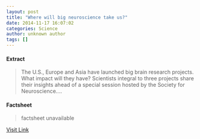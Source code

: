 ```yaml
---
layout: post
title: "Where will big neuroscience take us?"
date: 2014-11-17 16:07:02
categories: Science
author: unknown author
tags: []
---
```



#### Extract
>The U.S., Europe and Asia have launched big brain research projects. What impact will they have? Scientists integral to three projects share their insights ahead of a special session hosted by the Society for Neuroscience....

#### Factsheet
>factsheet unavailable

[Visit Link](http://feeds.sciencedaily.com/~r/sciencedaily/~3/6aY0Mc4InK4/141117110702.htm)


